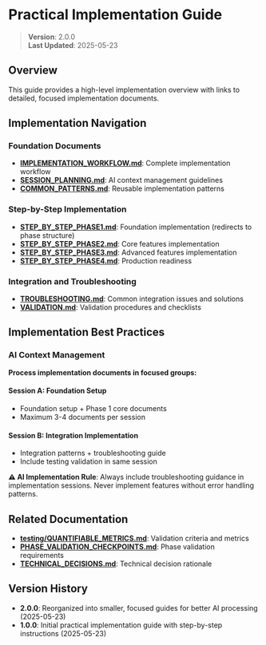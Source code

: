 
# Practical Implementation Guide

> **Version**: 2.0.0  
> **Last Updated**: 2025-05-23

## Overview

This guide provides a high-level implementation overview with links to detailed, focused implementation documents.

## Implementation Navigation

### Foundation Documents
- **[IMPLEMENTATION_WORKFLOW.md](IMPLEMENTATION_WORKFLOW.md)**: Complete implementation workflow
- **[SESSION_PLANNING.md](SESSION_PLANNING.md)**: AI context management guidelines
- **[COMMON_PATTERNS.md](COMMON_PATTERNS.md)**: Reusable implementation patterns

### Step-by-Step Implementation
- **[STEP_BY_STEP_PHASE1.md](phase1/README.md)**: Foundation implementation (redirects to phase structure)
- **[STEP_BY_STEP_PHASE2.md](phase2/README.md)**: Core features implementation
- **[STEP_BY_STEP_PHASE3.md](phase3/README.md)**: Advanced features implementation
- **[STEP_BY_STEP_PHASE4.md](phase4/README.md)**: Production readiness

### Integration and Troubleshooting
- **[TROUBLESHOOTING.md](TROUBLESHOOTING.md)**: Common integration issues and solutions
- **[VALIDATION.md](VALIDATION.md)**: Validation procedures and checklists

## Implementation Best Practices

### AI Context Management

**Process implementation documents in focused groups:**

#### Session A: Foundation Setup
- Foundation setup + Phase 1 core documents
- Maximum 3-4 documents per session

#### Session B: Integration Implementation  
- Integration patterns + troubleshooting guide
- Include testing validation in same session

**⚠️ AI Implementation Rule**: Always include troubleshooting guidance in implementation sessions. Never implement features without error handling patterns.

## Related Documentation

- **[testing/QUANTIFIABLE_METRICS.md](testing/QUANTIFIABLE_METRICS.md)**: Validation criteria and metrics
- **[PHASE_VALIDATION_CHECKPOINTS.md](PHASE_VALIDATION_CHECKPOINTS.md)**: Phase validation requirements
- **[TECHNICAL_DECISIONS.md](TECHNICAL_DECISIONS.md)**: Technical decision rationale

## Version History

- **2.0.0**: Reorganized into smaller, focused guides for better AI processing (2025-05-23)
- **1.0.0**: Initial practical implementation guide with step-by-step instructions (2025-05-23)
